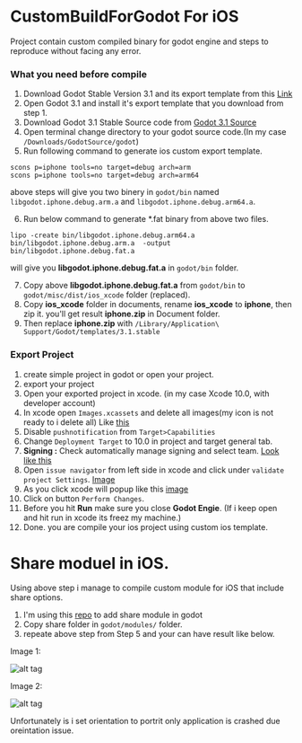# CustomBuildForGodot For iOS
Project contain custom compiled binary for godot engine and steps to reproduce without facing any error.

### What you need before compile

1. Download Godot Stable Version 3.1 and its export template from this [Link](https://downloads.tuxfamily.org/godotengine/3.1/)
2. Open Godot 3.1 and install it's export template that you download from step 1.
3. Download Godot 3.1 Stable Source code from [Godot 3.1 Source](https://github.com/godotengine/godot/releases)
4. Open terminal change directory to your godot source code.(In my case `/Downloads/GodotSource/godot`)
5. Run following command to generate ios custom export template.

```
scons p=iphone tools=no target=debug arch=arm
scons p=iphone tools=no target=debug arch=arm64
```
above steps will give you two binery in `godot/bin` named `libgodot.iphone.debug.arm.a` and `libgodot.iphone.debug.arm64.a`.

6. Run below command to generate *.fat binary from above two files.

```
lipo -create bin/libgodot.iphone.debug.arm64.a bin/libgodot.iphone.debug.arm.a  -output bin/libgodot.iphone.debug.fat.a
```
will give you **libgodot.iphone.debug.fat.a** in `godot/bin` folder.

7. Copy above **libgodot.iphone.debug.fat.a** from `godot/bin` to `godot/misc/dist/ios_xcode` folder (replaced).
8. Copy **ios_xcode** folder in documents, rename **ios_xcode** to **iphone**, then zip it. you'll get result **iphone.zip** in Document folder.
9. Then replace **iphone.zip** with `/Library/Application\ Support/Godot/templates/3.1.stable`

### Export Project
1. create simple project in godot or open your project.
2. export your project
3. Open your exported project in xcode. (in my case Xcode 10.0, with developer account)
4. In xcode open `Images.xcassets` and delete all images(my icon is not ready to i delete all) Like [this](https://imgur.com/JZgqcNz)
5. Disable `pushnotification` from `Target>Capabilities`
6. Change `Deployment Target` to 10.0 in project and target general tab.
7. **Signing :** Check automatically manage signing and select team. [Look like this](https://imgur.com/RPuV2er)
8. Open `issue navigator` from left side in xcode and click under `validate project Settings`. [Image](https://imgur.com/OmGeEs8)
9. As you click xcode will popup like this [image](https://imgur.com/ieyiIT9)
10. Click on button `Perform Changes`.
11. Before you hit **Run** make sure you close **Godot Engie**. (If i keep open and hit run in xcode its freez my machine.)
12. Done. you are compile your ios project using custom ios template.





# Share moduel in iOS.
Using above step i manage to compile custom module for iOS that include share options.

1. I'm using this [repo](https://github.com/Shin-NiL/Godot-Share) to add share module in godot
2. Copy share folder in `godot/modules/` folder.
3. repeate above step from Step 5 and your can have result like below.

Image 1:

![alt tag](https://imgur.com/dQH1SCp "Share Button")

Image 2:

![alt tag](https://imgur.com/E74PX58 "Share Popup")

Unfortunately is i set orientation to portrit only application is crashed due oreintation issue.

